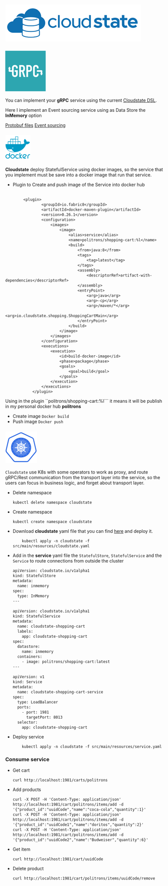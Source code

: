 # ![My image](../src/main/resources/img/cloudstate.png)

### ![My image](../src/main/resources/img/grpc.png)

You can implement your **gRPC** service using the current [Cloudstate DSL](https://cloudstate.io/docs/user/features/index.html).

Here I implement an Event sourcing service using as Data Store the **InMemory** option

[Protobuf files](src/main/proto)
[Event sourcing](src/main/java/io/cloudstate/shopping/ShoppingCartEntity.java)
    
### ![My image](../src/main/resources/img/docker.png)

**Cloudstate** deploy StatefulService using docker images, so the service that you implement must be save into a docker image
that run that service.

* Plugin to Create and push image of the Service into docker hub

```

        <plugin>
                <groupId>io.fabric8</groupId>
                <artifactId>docker-maven-plugin</artifactId>
                <version>0.26.1</version>
                <configuration>
                    <images>
                        <image>
                            <alias>service</alias>
                            <name>politrons/shopping-cart:%l</name>
                            <build>
                                <from>java:8</from>
                                <tags>
                                    <tag>latest</tag>
                                </tags>
                                <assembly>
                                    <descriptorRef>artifact-with-dependencies</descriptorRef>
                                </assembly>
                                <entryPoint>
                                    <arg>java</arg>
                                    <arg>-cp</arg>
                                    <arg>/maven/*</arg>
                                    <arg>io.cloudstate.shopping.ShoppingCartMain</arg>
                                </entryPoint>
                            </build>
                        </image>
                    </images>
                </configuration>
                <executions>
                    <execution>
                        <id>build-docker-image</id>
                        <phase>package</phase>
                        <goals>
                            <goal>build</goal>
                        </goals>
                    </execution>
                </executions>
            </plugin>    
```

Using in the plugin ``<name>politrons/shopping-cart:%l</name>``` it means it will be publish in my personal docker hub **politrons**

* Create image ``Docker build``
* Push image ``Docker push``


### ![My image](../src/main/resources/img/kubernete.png)

``Cloudstate`` use K8s with some operators to work as proxy, and route gRPC/Rest communication from the transport
 layer into the service, so the users can focus in business logic, and forget about transport layer.

* Delete namespace

    ```
    kubectl delete namespace cloudstate
    ```
    
* Create namespace

    ```
    kubectl create namespace cloudstate
    ```
    
* Download **cloudstate** yaml file that you can find [here](https://github.com/cloudstateio/cloudstate/tags) and deploy it.

    ```
        kubectl apply -n cloudstate -f src/main/resources/cloudstate.yaml
    
    ```
    

* Add in the **service** yaml file the ``StatefulStore``, ``StatefulService`` and the ``Service`` to route connections from outside the cluster

    ```
    apiVersion: cloudstate.io/v1alpha1
    kind: StatefulStore
    metadata:
      name: inmemory
    spec:
      type: InMemory
    ---
    
    apiVersion: cloudstate.io/v1alpha1
    kind: StatefulService
    metadata:
      name: cloudstate-shopping-cart
      labels:
        app: cloudstate-shopping-cart
    spec:
      datastore:
        name: inmemory
      containers:
        - image: politrons/shopping-cart:latest
    ---
    
    apiVersion: v1
    kind: Service
    metadata:
      name: cloudstate-shopping-cart-service
    spec:
      type: LoadBalancer
      ports:
        - port: 1981
          targetPort: 8013
      selector:
        app: cloudstate-shopping-cart
    ```
* Deploy service

    ```
        kubectl apply -n cloudstate -f src/main/resources/service.yaml
    
    ```



### Consume service

* Get cart
    ```
    curl http://localhost:1981/carts/politrons
    
    ```
* Add products
    ```
    curl -X POST -H 'Content-Type: application/json' http://localhost:1981/cart/politrons/items/add -d '{"product_id":"uuidCode","name":"coca-cola","quantity":1}'
    curl -X POST -H 'Content-Type: application/json' http://localhost:1981/cart/politrons/items/add -d '{"product_id":"uuidCode1","name":"doritos","quantity":2}'
    curl -X POST -H 'Content-Type: application/json' http://localhost:1981/cart/politrons/items/add -d '{"product_id":"uuidCode2","name":"Budweiser","quantity":6}'

    ```
* Get item
    ```
    curl http://localhost:1981/cart/uuidCode
    
    ```    
* Delete product
    ```
    curl http://localhost:1981/cart/politrons/items/uuidCode/remove
    
    ```

